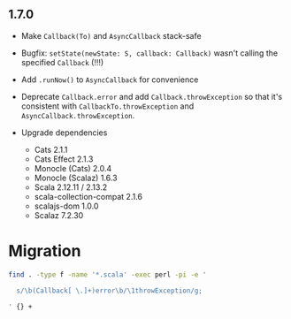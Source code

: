 ## 1.7.0

* Make `Callback(To)` and `AsyncCallback` stack-safe

* Bugfix: `setState(newState: S, callback: Callback)` wasn't calling the specified `Callback` (!!!)

* Add `.runNow()` to `AsyncCallback` for convenience

* Deprecate `Callback.error` and add `Callback.throwException` so that it's consistent with
  `CallbackTo.throwException` and `AsyncCallback.throwException`.

* Upgrade dependencies
  * Cats                    2.1.1
  * Cats Effect             2.1.3
  * Monocle (Cats)          2.0.4
  * Monocle (Scalaz)        1.6.3
  * Scala                   2.12.11 / 2.13.2
  * scala-collection-compat 2.1.6
  * scalajs-dom             1.0.0
  * Scalaz                  7.2.30


# Migration

```sh
find . -type f -name '*.scala' -exec perl -pi -e '

  s/\b(Callback[ \.]+)error\b/\1throwException/g;

' {} +
```
